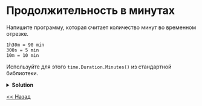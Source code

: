 # Продолжительность в минутах

Напишите программу, которая считает количество минут во временном отрезке.

```
1h30m = 90 min
300s = 5 min
10m = 10 min
```

Используйте для этого `time.Duration.Minutes()` из стандартной библиотеки.

<details>
    <summary><strong>Solution</strong></summary>

```go 
package main

import (
	"fmt"
	"time"
)

func main() {
    // считываем временной отрезок из os.Stdin
    // гарантируется, что значение корректное
    // не меняйте этот блок
    var s string
    fmt.Scan(&s)
    d, _ := time.ParseDuration(s)

    // выведите исходное значение
    // и количество минут в нем
    // в формате "исходное = X min"
    // используйте метод .Minutes() объекта d
    fmt.Println(s,"=", d.Minutes(), "min")
}
```

</details>

[<< Назад](../values.md)